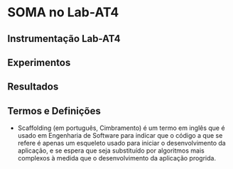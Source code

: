 # SOMA no Lab-AT4


## Instrumentação Lab-AT4


## Experimentos


## Resultados


## Termos e Definições
* Scaffolding (em português, Cimbramento) é um termo em inglês que é usado em Engenharia de Software para indicar que o código a que se refere é apenas um esqueleto usado para iniciar o desenvolvimento da aplicação, e se espera que seja substituído por algoritmos mais complexos à medida que o desenvolvimento da aplicação progrida.
